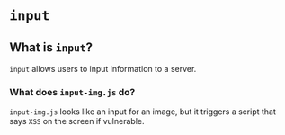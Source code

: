 # <code>input</code>
## What is <code>input</code>?
<code>input</code> allows users to input information to a server.
### What does <code>input-img.js</code> do?
<code>input-img.js</code> looks like an input for an image, but it triggers a script that says <code>XSS</code> on the screen if vulnerable.
